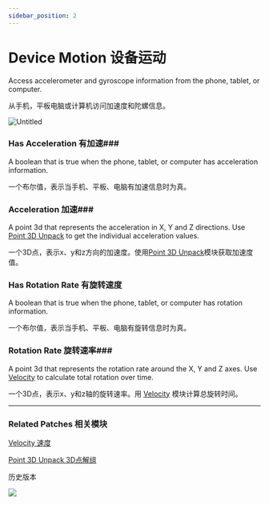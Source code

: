 ```yaml
---
sidebar_position: 2
---
```


# Device Motion 设备运动

Access accelerometer and gyroscope information from the phone, tablet, or computer.

从手机，平板电脑或计算机访问加速度和陀螺信息。

![Untitled](https://s3.us-west-2.amazonaws.com/secure.notion-static.com/613637c1-fb71-4ab3-9ee4-1f9939ddc9fb/Untitled.png?X-Amz-Algorithm=AWS4-HMAC-SHA256&X-Amz-Content-Sha256=UNSIGNED-PAYLOAD&X-Amz-Credential=AKIAT73L2G45EIPT3X45%2F20220602%2Fus-west-2%2Fs3%2Faws4_request&X-Amz-Date=20220602T165555Z&X-Amz-Expires=86400&X-Amz-Signature=4a39d62b41ec64c4205f78048ddb05c1f69edf4881f64fbe77770e078e4bec36&X-Amz-SignedHeaders=host&response-content-disposition=filename%20%3D%22Untitled.png%22&x-id=GetObject)

### Has Acceleration 有加速### 

A boolean that is true when the phone, tablet, or computer has acceleration information.

一个布尔值，表示当手机、平板、电脑有加速信息时为真。

### Acceleration 加速### 

A point 3d that represents the acceleration in X, Y and Z directions. Use [Point 3D Unpack](./../Utility/Point%203D%20Unpack.md) to get the individual acceleration values.

一个3D点，表示x、y和z方向的加速度。使用[Point 3D Unpack](./../Utility/Point%203D%20Unpack.md)模块获取加速度值。

### Has Rotation Rate  有旋转速度

A boolean that is true when the phone, tablet, or computer has rotation information.

一个布尔值，表示当手机、平板、电脑有旋转信息时为真。

### Rotation Rate 旋转速率### 

A point 3d that represents the rotation rate around the X, Y and Z axes. Use [Velocity](./../Utility/Velocity.md) to calculate total rotation over time.

一个3D点，表示x、y和z轴的旋转速率。用 [Velocity](./../Utility/Velocity.md) 模块计算总旋转时间。

------

### Related Patches 相关模块

[Velocity 速度](./../Utility/Velocity.md)

[Point 3D Unpack 3D点解组](./../Utility/Point%203D%20Unpack.md)



历史版本

![](https://s3.us-west-2.amazonaws.com/secure.notion-static.com/a1b2830a-3a89-41cf-9e2b-7e62fccf2d83/Untitled.png?X-Amz-Algorithm=AWS4-HMAC-SHA256&X-Amz-Content-Sha256=UNSIGNED-PAYLOAD&X-Amz-Credential=AKIAT73L2G45EIPT3X45%2F20220602%2Fus-west-2%2Fs3%2Faws4_request&X-Amz-Date=20220602T165605Z&X-Amz-Expires=86400&X-Amz-Signature=736899ec7f0af04e2e70262d7b37d7d5036dbfbb89acbbc6e79b31554494f1fc&X-Amz-SignedHeaders=host&response-content-disposition=filename%20%3D%22Untitled.png%22&x-id=GetObject)
